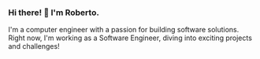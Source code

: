 ### Hi there! 👋 I'm Roberto.  

I'm a computer engineer with a passion for building software solutions. Right now, I'm working as a Software Engineer, diving into exciting projects and challenges!
